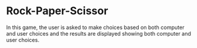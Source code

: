# Rock-Paper-Scissor
In this game, the user is asked to make choices based on both computer and user choices and the results are displayed showing both computer and user choices.
